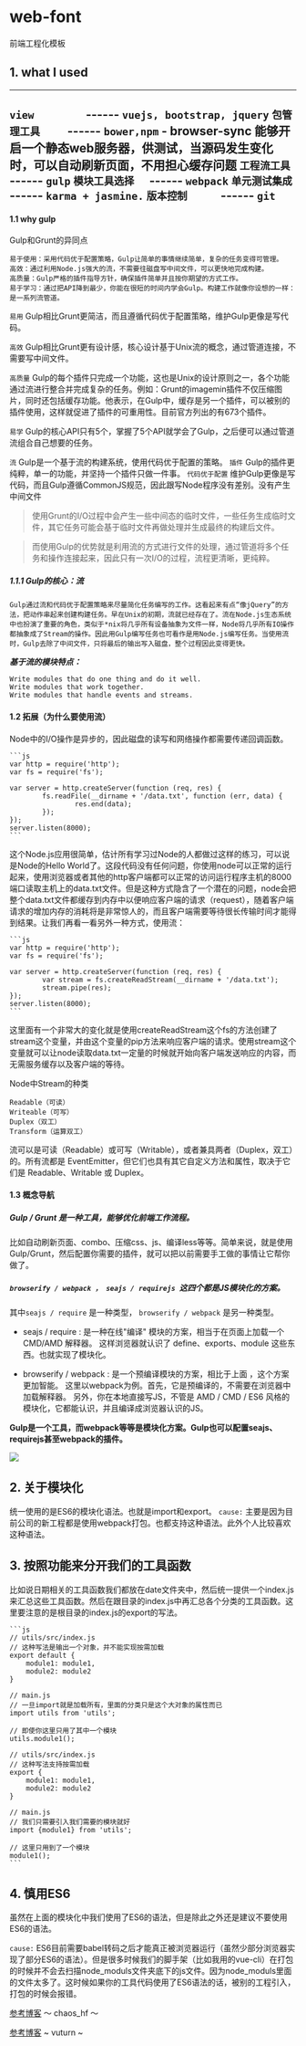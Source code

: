 # web-font
前端工程化模板

## 1. what I used

---
`view        `     ------          `vuejs, bootstrap, jquery`
`包管理工具    `     ------           `bower,npm`
    - browser-sync 能够开启一个静态web服务器，供测试，当源码发生变化时，可以自动刷新页面，不用担心缓存问题
`工程流工具    `     ------          `gulp`
`模块工具选择  `     ------          `webpack`
`单元测试集成  `     ------          `karma + jasmine.`
`版本控制     `     ------           `git`
---

#### 1.1 why gulp
Gulp和Grunt的异同点

    易于使用：采用代码优于配置策略，Gulp让简单的事情继续简单，复杂的任务变得可管理。
    高效：通过利用Node.js强大的流，不需要往磁盘写中间文件，可以更快地完成构建。
    高质量：Gulp严格的插件指导方针，确保插件简单并且按你期望的方式工作。
    易于学习：通过把API降到最少，你能在很短的时间内学会Gulp。构建工作就像你设想的一样：是一系列流管道。

`易用` Gulp相比Grunt更简洁，而且遵循代码优于配置策略，维护Gulp更像是写代码。

`高效` Gulp相比Grunt更有设计感，核心设计基于Unix流的概念，通过管道连接，不需要写中间文件。

`高质量` Gulp的每个插件只完成一个功能，这也是Unix的设计原则之一，各个功能通过流进行整合并完成复杂的任务。例如：Grunt的imagemin插件不仅压缩图片，同时还包括缓存功能。他表示，在Gulp中，缓存是另一个插件，可以被别的插件使用，这样就促进了插件的可重用性。目前官方列出的有673个插件。

`易学` Gulp的核心API只有5个，掌握了5个API就学会了Gulp，之后便可以通过管道流组合自己想要的任务。

`流` Gulp是一个基于流的构建系统，使用代码优于配置的策略。
`插件` Gulp的插件更纯粹，单一的功能，并坚持一个插件只做一件事。
`代码优于配置` 维护Gulp更像是写代码，而且Gulp遵循CommonJS规范，因此跟写Node程序没有差别。没有产生中间文件

> 使用Grunt的I/O过程中会产生一些中间态的临时文件，一些任务生成临时文件，其它任务可能会基于临时文件再做处理并生成最终的构建后文件。

> 而使用Gulp的优势就是利用流的方式进行文件的处理，通过管道将多个任务和操作连接起来，因此只有一次I/O的过程，流程更清晰，更纯粹。

##### 1.1.1 Gulp的核心：流

    Gulp通过流和代码优于配置策略来尽量简化任务编写的工作。这看起来有点“像jQuery”的方法，把动作串起来创建构建任务。早在Unix的初期，流就已经存在了。流在Node.js生态系统中也扮演了重要的角色，类似于*nix将几乎所有设备抽象为文件一样，Node将几乎所有IO操作都抽象成了Stream的操作。因此用Gulp编写任务也可看作是用Node.js编写任务。当使用流时，Gulp去除了中间文件，只将最后的输出写入磁盘，整个过程因此变得更快。

***基于流的模块特点：***

    Write modules that do one thing and do it well.
    Write modules that work together.
    Write modules that handle events and streams.

#### 1.2 拓展（为什么要使用流）

Node中的I/O操作是异步的，因此磁盘的读写和网络操作都需要传递回调函数。

    ```js
    var http = require('http');
    var fs = require('fs');

    var server = http.createServer(function (req, res) {
            fs.readFile(__dirname + '/data.txt', function (err, data) {
                    res.end(data);
            });
    });
    server.listen(8000);
    ```

这个Node.js应用很简单，估计所有学习过Node的人都做过这样的练习，可以说是Node的Hello World了。这段代码没有任何问题，你使用node可以正常的运行起来，使用浏览器或者其他的http客户端都可以正常的访问运行程序主机的8000端口读取主机上的data.txt文件。但是这种方式隐含了一个潜在的问题，node会把整个data.txt文件都缓存到内存中以便响应客户端的请求（request），随着客户端请求的增加内存的消耗将是非常惊人的，而且客户端需要等待很长传输时间才能得到结果。让我们再看一看另外一种方式，使用流：

    ```js
    var http = require('http');
    var fs = require('fs');

    var server = http.createServer(function (req, res) {
            var stream = fs.createReadStream(__dirname + '/data.txt');
            stream.pipe(res);
    });
    server.listen(8000);
    ```

这里面有一个非常大的变化就是使用createReadStream这个fs的方法创建了stream这个变量，并由这个变量的pip方法来响应客户端的请求。使用stream这个变量就可以让node读取data.txt一定量的时候就开始向客户端发送响应的内容，而无需服务缓存以及客户端的等待。

Node中Stream的种类

    Readable（可读）
    Writeable（可写）
    Duplex（双工）
    Transform（运算双工）

流可以是可读（Readable）或可写（Writable），或者兼具两者（Duplex，双工）的。所有流都是 EventEmitter，但它们也具有其它自定义方法和属性，取决于它们是 Readable、Writable 或 Duplex。

#### 1.3 概念导航

##### Gulp / Grunt 是一种工具，能够优化前端工作流程。
比如自动刷新页面、combo、压缩css、js、编译less等等。简单来说，就是使用Gulp/Grunt，然后配置你需要的插件，就可以把以前需要手工做的事情让它帮你做了。

##### `browserify / webpack ， seajs / requirejs `这四个都是JS模块化的方案。

其中`seajs / require` 是一种类型， `browserify / webpack` 是另一种类型。

- seajs / require : 是一种在线"编译" 模块的方案，相当于在页面上加载一个 CMD/AMD 解释器。
这样浏览器就认识了 define、exports、module 这些东西。也就实现了模块化。

- browserify / webpack : 是一个预编译模块的方案，相比于上面 ，这个方案更加智能。
这里以webpack为例。首先，它是预编译的，不需要在浏览器中加载解释器。
另外，你在本地直接写JS，不管是 AMD / CMD / ES6 风格的模块化，它都能认识，并且编译成浏览器认识的JS。

**Gulp是一个工具，而webpack等等是模块化方案。Gulp也可以配置seajs、requirejs甚至webpack的插件。**

![](./imgs/build.jpg)

## 2. 关于模块化

统一使用的是ES6的模块化语法。也就是import和export。
`cause:` 主要是因为目前公司的新工程都是使用webpack打包。也都支持这种语法。此外个人比较喜欢这种语法。

## 3. 按照功能来分开我们的工具函数

比如说日期相关的工具函数我们都放在date文件夹中，然后统一提供一个index.js来汇总这些工具函数。然后在跟目录的index.js中再汇总各个分类的工具函数。这里要注意的是根目录的index.js的export的写法。

    ```js
    // utils/src/index.js
    // 这种写法是输出一个对象，并不能实现按需加载
    export default {
        module1: module1,
        module2: module2
    }

    // main.js
    // 一旦import就是加载所有，里面的分类只是这个大对象的属性而已
    import utils from 'utils';

    // 即使你这里只用了其中一个模块
    utils.module1();

    // utils/src/index.js
    // 这种写法支持按需加载
    export {
        module1: module1,
        module2: module2
    }

    // main.js
    // 我们只需要引入我们需要的模块就好
    import {module1} from 'utils';

    // 这里只用到了一个模块
    module1();
    ```

## 4. 慎用ES6
虽然在上面的模块化中我们使用了ES6的语法，但是除此之外还是建议不要使用ES6的语法。

`cause:` ES6目前需要babel转码之后才能真正被浏览器运行（虽然少部分浏览器实现了部分ES6的语法）。但是很多时候我们的脚手架（比如我用的vue-cli）在打包的时候并不会去扫描node_moduls文件夹底下的js文件。因为node_moduls里面的文件太多了。这时候如果你的工具代码使用了ES6语法的话，被别的工程引入，打包的时候会报错。


[参考博客](http://blog.csdn.net/chaos_hf/article/details/78735335) ～ chaos_hf ～

[参考博客](http://blog.csdn.net/vuturn/article/details/52125938) ~ vuturn ~